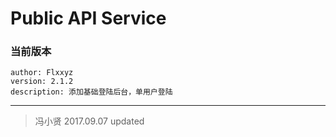 # Public API Service

### 当前版本 ###

    author: Flxxyz
    version: 2.1.2
    description: 添加基础登陆后台，单用户登陆

- - - -

> 冯小贤 2017.09.07 updated